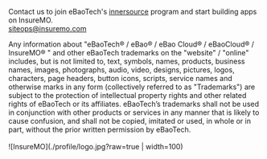 Contact us to join eBaoTech's [innersource] program and start building apps on InsureMO.  
siteops@insuremo.com

[innersource]:https://resources.github.com/innersource/fundamentals/

Any information about "eBaoTech® / eBao® / eBao Cloud® / eBaoCloud® / InsureMO® " and other eBaoTech trademarks on the "website" / "online" includes, but is not limited to, text, symbols, names, products, business names, images, photographs, audio, video, designs, pictures, logos, characters, page headers, button icons, scripts, service names and otherwise marks in any form (collectively referred to as "Trademarks") are subject to the protection of intellectual property rights and other related rights of eBaoTech or its affiliates. eBaoTech’s trademarks shall not be used in conjunction with other products or services in any manner that is likely to cause confusion, and shall not be copied, imitated or used, in whole or in part, without the prior written permission by eBaoTech.<br><br>
![InsureMO](./profile/logo.jpg?raw=true | width=100)
